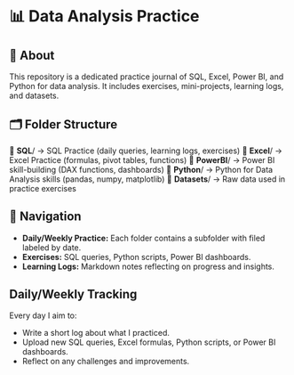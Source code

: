# 📊 Data Analysis Practice

## 📌 About
This repository is a dedicated practice journal of SQL, Excel, Power BI, and Python for data analysis. It includes exercises, mini-projects, learning logs, and datasets.

## 🗂️ Folder Structure
📁 **SQL**/ → SQL Practice (daily queries, learning logs, exercises) 
📁 **Excel**/ → Excel Practice (formulas, pivot tables, functions)
📁 **PowerBI**/ → Power BI skill-building (DAX functions, dashboards)
📁 **Python**/ → Python for Data Analysis skills (pandas, numpy, matplotlib)
📁 **Datasets**/ → Raw data used in practice exercises

## 🚀 Navigation
- **Daily/Weekly Practice:** Each folder contains a subfolder with filed labeled by date.
- **Exercises:** SQL queries, Python scripts, Power BI dashboards.
- **Learning Logs:** Markdown notes reflecting on progress and insights.

## Daily/Weekly Tracking 
Every day I aim to:
- Write a short log about what I practiced.
- Upload new SQL queries, Excel formulas, Python scripts, or Power BI dashboards.
- Reflect on any challenges and improvements.

